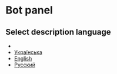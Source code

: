 # Bot panel 

## Select description language
- 
- [Українська](README.ua.md)
- [English](README.en.md)
- [Русский](README.ru.md)
